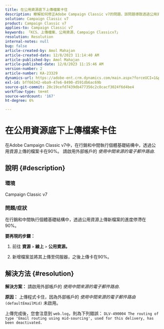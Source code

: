 ```yaml
---
title: 在公用資源底下上傳檔案卡住
description: 瞭解如何修正Adobe Campaign Classic v7的問題，該問題導致透過公用資源上傳新檔案的時間卡在90%。
solution: Campaign Classic v7
product: Campaign Classic v7
applies-to: Campaign Classic v7
keywords: 「KCS、上傳檔案、公用資源、Campaign Classicv7」
resolution: Resolution
internal-notes: null
bug: false
article-created-by: Amol Mahajan
article-created-date: 12/8/2023 11:14:40 AM
article-published-by: Amol Mahajan
article-published-date: 12/8/2023 11:15:46 AM
version-number: 2
article-number: KA-23329
dynamics-url: https://adobe-ent.crm.dynamics.com/main.aspx?forceUCI=1&pagetype=entityrecord&etn=knowledgearticle&id=057e29f6-ba95-ee11-be37-6045bd006268
exl-id: bff66342-eba9-47e6-8490-d591db6ac69b
source-git-commit: 20c19cefd7439db477356c2c8cacf3024f6d4be4
workflow-type: tm+mt
source-wordcount: '167'
ht-degree: 6%

---
```


# 在公用資源底下上傳檔案卡住


在Adobe Campaign Classic v7中，在行銷和中間執行個體基礎結構中，透過公用資源上傳的檔案卡在90%。 請啟用外部帳戶的 *使用中間來源的電子郵件路由*.

## 說明 {#description}


### 環境

Campaign Classic v7



### <b>問題/症狀</b>

在行銷和中間執行個體基礎結構中，透過公用資源上傳新檔案的進度停滯在90%。



<b>要再現的步驟：</b>

1. 前往 <b>資源</b> `>`  <b>線上</b> `>`  <b>公用資源。</b>


2. 新增檔案並將其上傳至伺服器，之後上傳卡在90%。



## 解決方法 {#resolution}

<b>解決方案：</b>
請啟用外部帳戶的 *使用中間來源的電子郵件路由*.


<b>原因：</b>
上傳程式卡住，因為外部帳戶的 *使用中間來源的電子郵件路由* `(defaultEmailMid)` 未啟用。

上傳完成後，您會注意到 `web.log`，則為下列錯誤：
`DLV-490004 The routing of type 'Email routing using mid-sourcing', used for this delivery, has been deactivated.`
